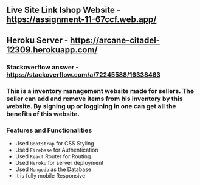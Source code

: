 ## Live Site Link Ishop Website - https://assignment-11-67ccf.web.app/

## Heroku Server - https://arcane-citadel-12309.herokuapp.com/

### Stackoverflow answer - https://stackoverflow.com/a/72245588/16338463

### This is a inventory management website made for sellers. The seller can add and remove items from his inventory by this website. By signing up or loggining in one can get all the benefits of this website.

### Features and Functionalities

- Used `Bootstrap` for CSS Styling
- Used `Firebase` for Authentication
- Used `React` Router for Routing
- Used `Heroku` for server deployment
- Used `Mongodb` as the Database
- It is fully mobile Responsive

